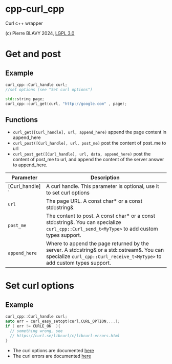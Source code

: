 # cpp-curl_cpp
Curl c++ wrapper

(c) Pierre BLAVY 2024, [LGPL 3.0](https://www.gnu.org/licenses/lgpl-3.0.txt)


# Get and post
## Example
```c++
curl_cpp::Curl_handle curl;
//set options (see "Set curl options")

std::string page;
curl_cpp::curl_get(curl, "http://google.com" , page);
```

## Functions
* `curl_get([Curl_handle], url, append_here)` append the page content in append_here
* `curl_post([Curl_handle], url, post_me)` post the content of post_me to url
* `curl_post_get([Curl_handle], url, data, append_here)` post the content of post_me to url, and append the content of the server answer to append_here.

| Parameter       | Description |
| --------------- | ------------- |
| [Curl_handle] ` | A curl handle. This parameter is optional, use it to set curl options  |
|`url`            | The page URL. A const char* or a const std::string& |
|`post_me`        | The content to post. A const char* or a const std::string&. You can specialize `curl_cpp::Curl_send_t<MyType>` to add custom types support. |
|`append_here`    | Where to append the page returned by the server. A std::string& or a std::ostream&. You can specialize `curl_cpp::Curl_receive_t<MyType>` to add custom types support. |


# Set curl options
## Example
```c++
curl_cpp::Curl_handle curl;
auto err = curl_easy_setopt(curl,CURL_OPTION,...);
if ( err != CURLE_OK  ){
  // something wrong, see
  // https://curl.se/libcurl/c/libcurl-errors.html
}
```

* The curl options are documented [here](https://curl.se/libcurl/c/curl_easy_setopt.html)
* The curl errors are documented [here](https://curl.se/libcurl/c/libcurl-errors.html)
